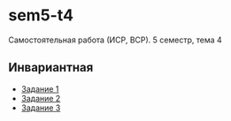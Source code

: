 # sem5-t4
Самостоятельная работа (ИСР, ВСР). 5 семестр, тема 4
## Инвариантная
* [Задание 1](/ISR1.py)
* [Задание 2](/ISR2.py)
* [Задание 3](/ISR3.py)
